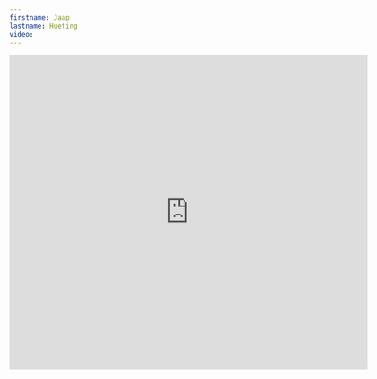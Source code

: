 ```yaml
--- 
firstname: Jaap
lastname: Hueting
video: 
--- 
```


<iframe src="https://player.vimeo.com/video/560842009" width="640" height="564" frameborder="0" allow="autoplay; fullscreen" allowfullscreen></iframe>